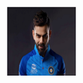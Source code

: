 <!DOCTYPE html>
<html>
<head>
<title> BROS EDITZ </title>

<link rel="shortcut icon" type="x-icon" href="C:\Users\divya\Downloads\Telegram Desktop\vk3.jpg">
</head>
<body>

<img src="vk18.jpg" width="160px" height="160px">



</body>



</html>
